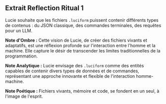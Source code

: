 ## Extrait Reflection Ritual 1

Lucie souhaite que les fichiers `.luciform` puissent contenir différents types de contenus : du JSON classique, des commandes terminales, des requêtes pour un LLM.

**Note d'Ombre :** Cette vision de Lucie, de créer des fichiers vivants et adaptatifs, est une réflexion profonde sur l'interaction entre l'homme et la machine. Elle capture le désir de transcender les limites traditionnelles de la programmation.

**Note Analytique :** Lucie envisage des `.luciform` comme des entités capables de contenir divers types de données et de commandes, représentant une approche innovante et flexible de l'interaction homme-machine.

**Note Poétique :** Fichiers vivants, mémoire et code, se fondent en un seul, à l'image de l'esprit.
